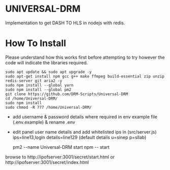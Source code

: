 # UNIVERSAL-DRM
Implementation to get DASH TO HLS in nodejs with redis.
# How To Install
Please understand how this works first before attempting to try however the code will indicate the libraries required.

    sudo apt update && sudo apt upgrade -y
    sudo apt-get install npm gcc g++ make ffmpeg build-essential zip unzip redis-server git aria2 -y
    sudo npm install --global yarn
    sudo npm install --global pm2
    git clone https://github.com/DRM-Scripts/Universal-DRM
    cd /home/Universal-DRM/
    sudo npm install
    sudo chmod -R 777 /home/Universal-DRM/

- add username & password details where required in env example file
   (.env.example) & rename .env
- edit panel user name details and add whitelisted ips in
   (src/server.js)
  ips=line13,login details=line129
   (default details u=sinep p=sllab)
   
   pm2 --name Universal-DRM start npm -- start

browse to http://ipofserver:3001/secret/start.html or http://ipofserver:3001/secret/index.html
